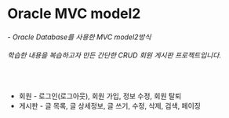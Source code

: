 # Oracle MVC model2
<h6>
  - Oracle Database를 사용한 MVC model2방식<br><br>학습한 내용을 복습하고자 만든 간단한 CRUD 회원 게시판 프로젝트입니다.
</h6>
<br>
<ul>
  <li>회원 - 로그인(로그아웃), 회원 가입, 정보 수정, 회원 탈퇴</li>
  <li>게시판 - 글 목록, 글 상세정보, 글 쓰기, 수정, 삭제, 검색, 페이징</li>
</ul>
